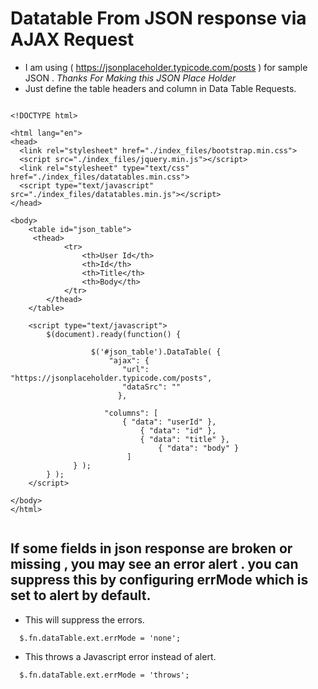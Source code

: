 # Datatable From JSON response via AJAX Request
* I am using ( https://jsonplaceholder.typicode.com/posts ) for sample JSON . _Thanks For Making this JSON Place Holder_
* Just define the table headers and column in Data Table Requests.

```

<!DOCTYPE html>

<html lang="en">
<head>
  <link rel="stylesheet" href="./index_files/bootstrap.min.css">
  <script src="./index_files/jquery.min.js"></script>
  <link rel="stylesheet" type="text/css" href="./index_files/datatables.min.css">
  <script type="text/javascript" src="./index_files/datatables.min.js"></script>
</head>

<body>
	<table id="json_table">
	 <thead>
            <tr>
                <th>User Id</th>
                <th>Id</th>
                <th>Title</th>
                <th>Body</th>
            </tr>
        </thead>
	</table>
  
	<script type="text/javascript">
		$(document).ready(function() {
		
	              $('#json_table').DataTable( {
      				  "ajax": {
           				 "url": "https://jsonplaceholder.typicode.com/posts",
           				 "dataSrc": ""
        				},
      
       				 "columns": [
          			 	 { "data": "userId" },
         		     		 { "data": "id" },
        		   	         { "data": "title" },
                     			 { "data": "body" }
         				  ]
  			  } );
		} );
	</script>

</body>
</html>


```
## If some fields in json response are broken or missing , you may see an error alert . you can suppress this by configuring errMode which is set to alert by default.

* This will suppress the errors.
```
  $.fn.dataTable.ext.errMode = 'none';
```
* This throws a Javascript error instead of alert.
```
  $.fn.dataTable.ext.errMode = 'throws';
```
